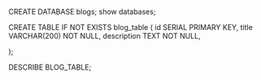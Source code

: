 CREATE DATABASE blogs;
show databases;

CREATE TABLE IF NOT EXISTS blog_table (
    id SERIAL PRIMARY KEY,
    title VARCHAR(200) NOT NULL,
    description TEXT NOT NULL,
    
);

DESCRIBE BLOG_TABLE;
